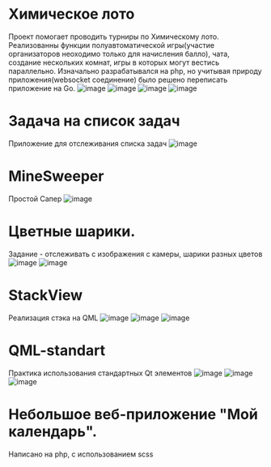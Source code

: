 # Химическое лото
Проект помогает проводить турниры по Химическому лото.
Реализованны функции полуавтоматической игры(участие организаторов неоходимо только для начисления балло), чата, создание нескольких комнат, игры в которых могут вестись параллельно.
Изначально разрабатывался на php, но учитывая природу приложения(websocket соединение) было решено переписать приложение на Go.
![image](https://github.com/anrew1002/Portfolio-/assets/91276494/8e29f374-06c5-42f0-be71-78e0143792f4)
![image](https://github.com/anrew1002/Portfolio-/assets/91276494/e3fae764-3371-46bf-9367-1e6ceeaf41ac)
![image](https://github.com/anrew1002/Portfolio-/assets/91276494/48831ce7-353d-4d7a-95a4-8d70b76ade6d)
![image](https://github.com/anrew1002/Portfolio-/assets/91276494/fe27f4bd-3cfc-495f-a383-736b79124bfd)
# Задача на список задач
Приложение для отслеживания списка задач
![image](https://github.com/anrew1002/Portfolio-/assets/91276494/da201545-2e8a-4b63-a562-6230d0dae695)
# MineSweeper
Простой Сапер
![image](https://github.com/anrew1002/Portfolio-/assets/91276494/f47dd6d1-d273-4015-a1d3-ce18e5b3a94d)
# Цветные шарики.
Задание - отслеживать с изображения с камеры, шарики разных цветов
![image](https://github.com/anrew1002/Portfolio-/assets/91276494/9ada2f85-5831-4f1d-8e9e-4ed5375460b8)
![image](https://github.com/anrew1002/Portfolio-/assets/91276494/02dd7803-fe87-482a-89dc-dbabb7d2b4c0)
# StackView
Реализация стэка на QML
![image](https://github.com/anrew1002/QML_Stack/assets/91276494/4651f0c1-baf7-48e9-a342-3ab270f2ac29)
![image](https://github.com/anrew1002/QML_Stack/assets/91276494/a9fba034-f893-4962-9635-e8d0bb42a1ba)
![image](https://github.com/anrew1002/QML_Stack/assets/91276494/aae3e875-3c3b-4a7a-86ca-d80bc0ced1de)
# QML-standart
Практика использования стандартных Qt элементов
![image](https://github.com/anrew1002/QML_Standart/assets/91276494/e917ac6a-bb12-49c8-aa82-1e6179516985)
![image](https://github.com/anrew1002/QML_Standart/assets/91276494/c7f2a8ce-87e6-489f-96b3-af3f0542aa05)
![image](https://github.com/anrew1002/QML_Standart/assets/91276494/56092774-8b28-46c1-8ce2-9a0291815832)
# Небольшое веб-приложение "Мой календарь".
Написано на php, с использованием scss



